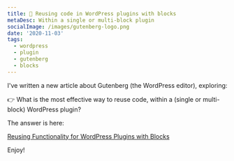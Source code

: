 ```yaml
---
title: 🧱 Reusing code in WordPress plugins with blocks
metaDesc: Within a single or multi-block plugin
socialImage: /images/gutenberg-logo.png
date: '2020-11-03'
tags:
  - wordpress
  - plugin
  - gutenberg
  - blocks
---
```


I've written a new article about Gutenberg (the WordPress editor), exploring:

👉 What is the most effective way to reuse code, within a (single or multi-block) WordPress plugin?

The answer is here:

[Reusing Functionality for WordPress Plugins with Blocks](https://www.designbombs.com/reusing-functionality-for-wordpress-plugins-with-blocks/)

Enjoy!